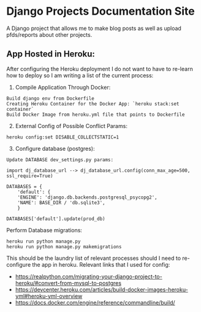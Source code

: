# Django Projects Documentation Site 
A Django project that allows me to make blog posts as well as upload pfds/reports about other projects.

## App Hosted in Heroku:
After configuring the Heroku deployment I do not want to have to re-learn how to deploy so I am writing a list of the current process:


1) Compile Application Through Docker:
```
Build django env from Dockerfile 
Creating Heroku Container for the Docker App: `heroku stack:set container`
Build Docker Image from heroku.yml file that points to Dockerfile
```

2) External Config of Possible Conflict Params:
```
heroku config:set DISABLE_COLLECTSTATIC=1
```

3) Configure database (postgres):
```
Update DATABASE dev_settings.py params:

import dj_database_url --> dj_database_url.config(conn_max_age=500, ssl_require=True)

DATABASES = {
	'default': {
    'ENGINE': 'django.db.backends.postgresql_psycopg2',
    'NAME': BASE_DIR / 'db.sqlite3',
	}

DATABASES['default'].update(prod_db)
```

Perform Database migrations:
```
heroku run python manage.py               
heroku run python manage.py makemigrations     
```

This should be the laundry list of relevant processes should I need to re-configure the app in heroku. Relevant links that I used for config:

* https://realpython.com/migrating-your-django-project-to-heroku/#convert-from-mysql-to-postgres
* https://devcenter.heroku.com/articles/build-docker-images-heroku-yml#heroku-yml-overview
* https://docs.docker.com/engine/reference/commandline/build/



  

